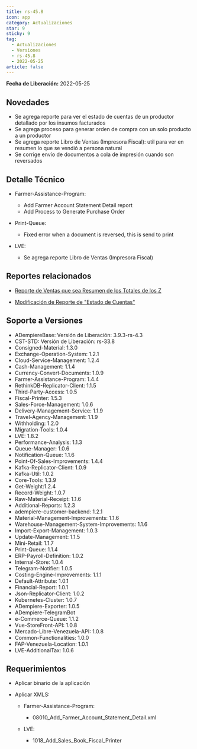 ```yaml
---
title: rs-45.8
icon: app
category: Actualizaciones
star: 9
sticky: 9
tag:
  - Actualizaciones
  - Versiones
  - rs-45.8
  - 2022-05-25
article: false
---
```


**Fecha de Liberación:** 2022-05-25

## Novedades

- Se agrega reporte para ver el estado de cuentas de un productor detallado por los insumos facturados
- Se agrega proceso para generar orden de compra con un solo producto a un productor
- Se agrega reporte Libro de Ventas (Impresora Fiscal): util para ver en resumen lo que se vendió a persona natural
- Se corrige envío de documentos a cola de impresión cuando son reversados

## Detalle Técnico

- Farmer-Assistance-Program:

  - Add Farmer Account Statement Detail report
  - Add Process to Generate Purchase Order

- Print-Queue:

  - Fixed error when a document is reversed, this is send to print

- LVE:

  - Se agrega reporte Libro de Ventas (Impresora Fiscal)

## Reportes relacionados

- [Reporte de Ventas que sea Resumen de los Totales de los Z](https://github.com/erpcya/Control-TODOAGRO/issues/82)

- [Modificación de Reporte de "Estado de Cuentas"](https://github.com/erpcya/Control-VEALCA/issues/98)

## Soporte a Versiones

- ADempiereBase: Versión de Liberación: 3.9.3-rs-4.3
- CST-STD: Versión de Liberación: rs-33.8
- Consigned-Material: 1.3.0
- Exchange-Operation-System: 1.2.1
- Cloud-Service-Management: 1.2.4
- Cash-Management: 1.1.4
- Currency-Convert-Documents: 1.0.9
- Farmer-Assistance-Program: 1.4.4
- RethinkDB-Replicator-Client: 1.1.5
- Third-Party-Access: 1.0.5
- Fiscal-Printer: 1.5.3
- Sales-Force-Management: 1.0.6
- Delivery-Management-Service: 1.1.9
- Travel-Agency-Management: 1.1.9
- Withholding: 1.2.0
- Migration-Tools: 1.0.4
- LVE: 1.8.2
- Performance-Analysis: 1.1.3
- Queue-Manager: 1.0.6
- Notification-Queue: 1.1.6
- Point-Of-Sales-Improvements: 1.4.4
- Kafka-Replicator-Client: 1.0.9
- Kafka-Util: 1.0.2
- Core-Tools: 1.3.9
- Get-Weight:1.2.4
- Record-Weight: 1.0.7
- Raw-Material-Receipt: 1.1.6
- Additional-Reports: 1.2.3
- adempiere-customer-backend: 1.2.1
- Material-Management-Improvements: 1.1.6
- Warehouse-Management-System-Improvements: 1.1.6
- Import-Export-Management: 1.0.3
- Update-Management: 1.1.5
- Mini-Retail: 1.1.7
- Print-Queue: 1.1.4
- ERP-Payroll-Definition: 1.0.2
- Internal-Store: 1.0.4
- Telegram-Notifier: 1.0.5
- Costing-Engine-Improvements: 1.1.1
- Default-Attribute: 1.0.1
- Financial-Report: 1.0.1
- Json-Replicator-Client: 1.0.2
- Kubernetes-Cluster: 1.0.7
- ADempiere-Exporter: 1.0.5
- ADempiere-TelegramBot
- e-Commerce-Queue: 1.1.2
- Vue-StoreFront-API: 1.0.8
- Mercado-Libre-Venezuela-API: 1.0.8
- Common-Functionalities: 1.0.0
- FAP-Venezuela-Location: 1.0.1
- LVE-AdditionalTax: 1.0.6

## Requerimientos

- Aplicar binario de la aplicación

- Aplicar XMLS:

  - Farmer-Assistance-Program:

    - 08010_Add_Farmer_Account_Statement_Detail.xml

  - LVE:

    - 1018_Add_Sales_Book_Fiscal_Printer
